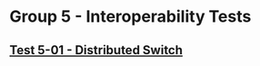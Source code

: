 Group 5 - Interoperability Tests
=======

[Test 5-01 - Distributed Switch](5-01-Distributed-Switch.md)
-
